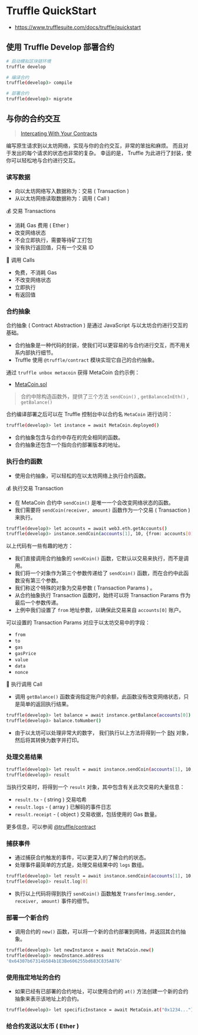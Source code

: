 # Truffle QuickStart

- <https://www.trufflesuite.com/docs/truffle/quickstart>

## 使用 Truffle Develop 部署合约

```sh
# 启动模拟区块链环境
truffle develop

# 编译合约
truffle(develop)> compile

# 部署合约
truffle(develop)> migrate
```

## 与你的合约交互

> [Intercating With Your Contracts](https://www.trufflesuite.com/docs/truffle/getting-started/interacting-with-your-contracts)

编写原生请求到以太坊网络，实现与你的合约交互，非常的笨拙和麻烦。
而且对于发出的每个请求的状态也非常的复杂。
幸运的是， Truffle 为此进行了封装，使你可以轻松地与合约进行交互。

### 读写数据

- 向以太坊网络写入数据称为：交易 ( Transaction )
- 从以太坊网络读取数据称为：调用 ( Call )

💰 交易 Transactions

- 消耗 Gas 费用 ( Ether )
- 改变网络状态
- 不会立即执行，需要等待矿工打包
- 没有执行返回值，只有一个交易 ID

📡 调用 Calls

- 免费，不消耗 Gas
- 不改变网络状态
- 立即执行
- 有返回值

### 合约抽象

合约抽象 ( Contract Abstraction ) 是通过 JavaScript 与以太坊合约进行交互的基础。

- 合约抽象是一种代码的封装，使我们可以更容易的与合约进行交互，而不用关系内部执行细节。
- Truffle 使用 `@truffle/contract` 模块实现它自己的合约抽象。

通过 `truffle unbox metacoin` 获得 MetaCoin 合约示例：

- [MetaCoin.sol](./examples/MetaCoin.sol)

> 合约中除构造函数外，提供了三个方法 `sendCoin()` , `getBalanceInEth()` , `getBalance()`

合约编译部署之后可以在 Truffle 控制台中以合约名 `MetaCoin` 进行访问：

```sh
truffle(develop)> let instance = await MetaCoin.deployed()
```

- 合约抽象包含与合约中存在的完全相同的函数。
- 合约抽象还包含一个指向合约部署版本的地址。

### 执行合约函数

- 使用合约抽象，可以轻松的在以太坊网络上执行合约函数。

💰 执行交易 Transaction

- 在 MetaCoin 合约中 `sendCoin()` 是唯一一个会改变网络状态的函数。
- 我们需要将 `sendCoin(receiver, amount)` 函数作为一个交易 ( Transaction ) 来执行。

```sh
truffle(develop)> let accounts = await web3.eth.getAccounts()
truffle(develop)> instance.sendCoin(accounts[1], 10, {from: accounts[0]})
```

以上代码有一些有趣的地方：

- 我们直接调用合约抽象的 `sendCoin()` 函数，它默认以交易来执行，而不是调用。
- 我们将一个对象作为第三个参数传递给了 `sendCoin()` 函数，而在合约中此函数没有第三个参数。
- 我们称这个特殊的对象为交易参数 ( Transaction Params ) 。
- 从合约抽象执行 Transaction 函数时，始终可以将 Transaction Params 作为最后一个参数传递。
- 上例中我们设置了 `from` 地址参数，以确保此交易来自 `accounts[0]` 账户。

可以设置的 Transaction Params 对应于以太坊交易中的字段：

- `from`
- `to`
- `gas`
- `gasPrice`
- `value`
- `data`
- `nonce`

📡 执行调用 Call

- 调用 `getBalance()` 函数查询指定账户的余额，此函数没有改变网络状态，只是简单的返回执行结果。

```sh
truffle(develop)> let balance = await instance.getBalance(accounts[0])
truffle(develop)> balance.toNumber()
```

- 由于以太坊可以处理非常大的数字，
  我们执行以上方法将得到一个 [BN](https://github.com/indutny/bn.js) 对象，
  然后将其转换为数字并打印。

### 处理交易结果

```sh
truffle(develop)> let result = await instance.sendCoin(accounts[1], 10, {from: accounts[0]})
truffle(develop)> result
```

当执行交易时，将得到一个 `result` 对象，其中包含有关此次交易的大量信息：

- `result.tx` - ( string ) 交易哈希
- `result.logs` - ( array ) 已解码的事件日志
- `result.receipt` - ( object ) 交易收据，包括使用的 Gas 数量。

更多信息，可以参阅 [@truffle/contract](https://github.com/trufflesuite/truffle/tree/master/packages/contract)

### 捕获事件

- 通过捕获合约触发的事件，可以更深入的了解合约的状态。
- 处理事件最简单的方式是，处理交易结果中的 `logs` 数组。

```sh
truffle(develop)> let result = await instance.sendCoin(accounts[1], 10, {from: accounts[0]})
truffle(develop)> result.log[0]
```

- 执行以上代码将得到执行 `sendCoin()` 函数触发 `Transfer(msg.sender, receiver, amount)` 事件的细节。

### 部署一个新合约

- 调用合约的 `new()` 函数，可以将一个新的合约部署到网络，并返回其合约抽象。

```sh
truffle(develop)> let newInstance = await MetaCoin.new()
truffle(develop)> newInstance.address
'0x64307b67314b584b1E3Be606255bd683C835A876'
```

### 使用指定地址的合约

- 如果已经有已部署的合约地址，可以使用合约的 `at()` 方法创建一个新的合约抽象来表示该地址上的合约。

```sh
truffle(develop)> let specificInstance = await MetaCoin.at("0x1234...");
```

### 给合约发送以太币 ( Ether )
